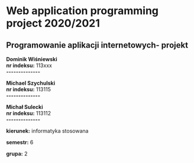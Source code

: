 # Web application programming project 2020/2021
## Programowanie aplikacji internetowych- projekt
**Dominik Wiśniewski**\
**nr indeksu:** 113xxx\
**--------------**

**Michael Szychulski**\
**nr indeksu:** 113115\
**--------------**

**Michał Sulecki**\
**nr indeksu:** 113112\
**--------------**

**kierunek:** informatyka stosowana

**semestr:** 6

**grupa:** 2
